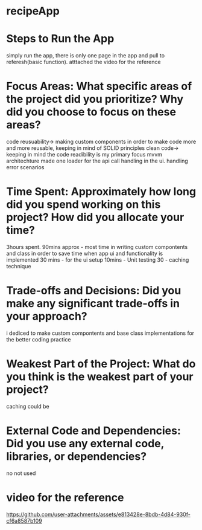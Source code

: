 # recipeApp

# Steps to Run the App
simply run the app, there is only one page in the app and pull to referesh(basic function).
atttached the video for the reference 
# Focus Areas: What specific areas of the project did you prioritize? Why did you choose to focus on these areas?
code reusuability-> making custom components in order to make code more and more reusable, keeping in mind of SOLID principles 
clean code-> keeping in mind the code readibility is my primary focus
mvvm architechture
made one loader for the api call handling in the ui. 
handling error scenarios

# Time Spent: Approximately how long did you spend working on this project? How did you allocate your time?
3hours spent.
90mins approx - most time in writing custom compontents and class in order to save time when app ui and functionality is implemented 
30 mins - for the ui setup
10mins - Unit testing
30 - caching technique 

# Trade-offs and Decisions: Did you make any significant trade-offs in your approach?
i dediced to make custom compontents and base class implementations for the better coding practice 

# Weakest Part of the Project: What do you think is the weakest part of your project?
caching could be

# External Code and Dependencies: Did you use any external code, libraries, or dependencies?
no not used

# video for the reference
https://github.com/user-attachments/assets/e813428e-8bdb-4d84-930f-cf6a8587b109

